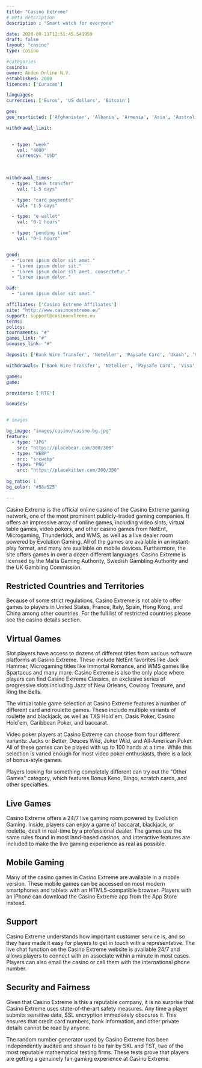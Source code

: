 ```yaml
---
title: "Casino Extreme"
# meta description
description : "Smart watch for everyone"

date: 2020-09-11T12:51:45.541959
draft: false
layout: "casino" 
type: casino

#categories
casinos: 
owner: Anden Online N.V.
established: 2000
licences: ['Curacao']

languages: 
currencies: ['Euros', 'US dollars', 'Bitcoin']

geo: 
geo_resrticted: ['Afghanistan', 'Albania', 'Armenia', 'Asia', 'Australia', 'New South Wales', 'Belarus', 'Bosnia and Herzegovina', 'Bulgaria', 'Costa Rica', 'Croatia', 'Estonia', 'Germany', 'Schleswig-Holstein', 'Indonesia', 'Iran', 'Iraq', 'Italy', 'Macedonia', 'Malaysia', 'Moldova', 'Myanmar [Burma]', 'Pakistan', 'Philippines', 'Puerto Rico', 'Romania', 'Spain', 'Sweden', 'Switzerland', 'United Kingdom', 'United States', 'Alabama', 'Alaska', 'American Samoa', 'Arizona', 'Arkansas', 'California', 'Colorado', 'Connecticut', 'Delaware', 'District of Columbia', 'Florida', 'Georgia(US)', 'Guam', 'Hawaii', 'Idaho', 'Illinois', 'Indiana', 'Iowa', 'Kansas', 'Kentucky', 'Louisiana', 'Maine', 'Maryland', 'Massachusetts', 'Michigan', 'Minnesota', 'Mississippi', 'Missouri', 'Montana', 'Nebraska', 'Nevada', 'New Hampshire', 'New Jersey', 'New Mexico', 'New York', 'North Carolina', 'North Dakota', 'Northern Mariana Islands', 'Ohio', 'Oklahoma', 'Oregon', 'Pennsylvania', 'Rhode Island', 'South Carolina', 'South Dakota', 'Tennessee', 'Texas', 'U.S. Virgin Islands', 'Utah', 'Vermont', 'Virginia', 'Washington', 'West Virginia', 'Wisconsin', 'Wyoming', 'Zimbabwe']

withdrawal_limit:

  
  - type: "week"
    val: "4000"
    currency: "USD"
  
  

withdrawal_times:
  - type: "bank transfer"
    val: "1-5 days"

  - type: "card payments"
    val: "1-5 days"

  - type: "e-wallet"
    val: "0-1 hours"

  - type: "pending time"
    val: "0-1 hours"


good:
  - "Lorem ipsum dolor sit amet."
  - "Lorem ipsum dolor sit."
  - "Lorem ipsum dolor sit amet, consectetur."
  - "Lorem ipsum dolor."

bad:
  - "Lorem ipsum dolor sit amet."

affiliates: ['Casino Extreme Affiliates']
site: "http://www.casinoextreme.eu"
support: support@casinoextreme.eu
terms:
policy:
tournaments: "#"
games_link: "#"
bonuses_link: "#"

deposit: ['Bank Wire Transfer', 'Neteller', 'Paysafe Card', 'Ukash', 'Visa', 'Sofortuberweisung', 'Skrill', 'Bitcoin', 'Mobile Deposit', 'UPayCard', 'EcoPayz', 'Neosurf', 'MasterCard']

withdrawals: ['Bank Wire Transfer', 'Neteller', 'Paysafe Card', 'Visa', 'Skrill', 'Bitcoin', 'UPayCard', 'EcoPayz']

games: 
game:

providers: ['RTG']

bonuses:


# images

bg_image: "images/casino/casino-bg.jpg"  
feature:
  - type: "JPG" 
    src: "https://placebear.com/300/300"
  - type: "WEBP"
    src: "srcwebp"
  - type: "PNG"
    src: "https://placekitten.com/300/300"  
 
bg_ratio: 1 
bg_color: "#58a525"  

---
```


Casino Extreme is the official online casino of the Casino Extreme gaming network, one of the most prominent publicly-traded gaming companies. It offers an impressive array of online games, including video slots, virtual table games, video pokers, and other casino games from NetEnt, Microgaming, Thunderkick, and WMS, as well as a live dealer room powered by Evolution Gaming. All of the games are available in an instant-play format, and many are available on mobile devices. Furthermore, the site offers games in over a dozen different languages. Casino Extreme is licensed by the Malta Gaming Authority, Swedish Gambling Authority and the UK Gambling Commission.

## Restricted Countries and Territories
Because of some strict regulations, Casino Extreme is not able to offer games to players in United States, France, Italy, Spain, Hong Kong, and China among other countries. For the full list of restricted countries please see the casino details section.

## Virtual Games
Slot players have access to dozens of different titles from various software platforms at Casino Extreme. These include NetEnt favorites like Jack Hammer, Microgaming titles like Immortal Romance, and WMS games like Spartacus and many more. Casino Extreme is also the only place where players can find Casino Extreme Classics, an exclusive series of progressive slots including Jazz of New Orleans, Cowboy Treasure, and Ring the Bells.

The virtual table game selection at Casino Extreme features a number of different card and roulette games. These include multiple variants of roulette and blackjack, as well as TXS Hold'em, Oasis Poker, Casino Hold'em, Caribbean Poker, and baccarat.

Video poker players at Casino Extreme can choose from four different variants: Jacks or Better, Deuces Wild, Joker Wild, and All-American Poker. All of these games can be played with up to 100 hands at a time. While this selection is varied enough for most video poker enthusiasts, there is a lack of bonus-style games.

Players looking for something completely different can try out the "Other Games" category, which features Bonus Keno, Bingo, scratch cards, and other specialties.

## Live Games
Casino Extreme offers a 24/7 live gaming room powered by Evolution Gaming. Inside, players can enjoy a game of baccarat, blackjack, or roulette, dealt in real-time by a professional dealer. The games use the same rules found in most land-based casinos, and interactive features are included to make the live gaming experience as real as possible.

## Mobile Gaming
Many of the casino games in Casino Extreme are available in a mobile version. These mobile games can be accessed on most modern smartphones and tablets with an HTML5-compatible browser. Players with an iPhone can download the Casino Extreme app from the App Store instead.

## Support
Casino Extreme understands how important customer service is, and so they have made it easy for players to get in touch with a representative. The live chat function on the Casino Extreme website is available 24/7 and allows players to connect with an associate within a minute in most cases. Players can also email the casino or call them with the international phone number.

## Security and Fairness
Given that Casino Extreme is this a reputable company, it is no surprise that Casino Extreme uses state-of-the-art safety measures. Any time a player submits sensitive data, SSL encryption immediately obscures it. This ensures that credit card numbers, bank information, and other private details cannot be read by anyone.

The random number generator used by Casino Extreme has been independently audited and shown to be fair by SKL and TST, two of the most reputable mathematical testing firms. These tests prove that players are getting a genuinely fair gaming experience at Casino Extreme.